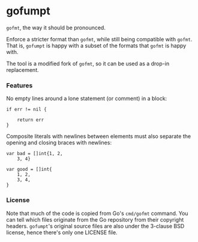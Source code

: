 # gofumpt

`gofmt`, the way it should be pronounced.

Enforce a stricter format than `gofmt`, while still being compatible with
`gofmt`. That is, `gofumpt` is happy with a subset of the formats that `gofmt`
is happy with.

The tool is a modified fork of `gofmt`, so it can be used as a drop-in
replacement.

### Features

No empty lines around a lone statement (or comment) in a block:

```
if err != nil {

	return err
}
```

Composite literals with newlines between elements must also separate the opening
and closing braces with newlines:


```
var bad = []int{1, 2,
	3, 4}

var good = []int{
	1, 2,
	3, 4,
}
```

### License

Note that much of the code is copied from Go's `cmd/gofmt` command. You can tell
which files originate from the Go repository from their copyright headers.
`gofumpt`'s original source files are also under the 3-clause BSD license, hence
there's only one LICENSE file.
